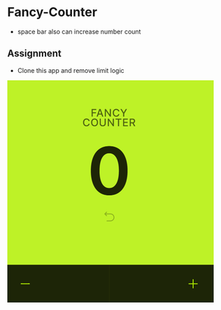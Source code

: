 #  Fancy-Counter
- space bar also can increase number count 

## Assignment
- Clone this app and remove limit logic 

![fancy-counter.PNG](fancy-counter.PNG)
